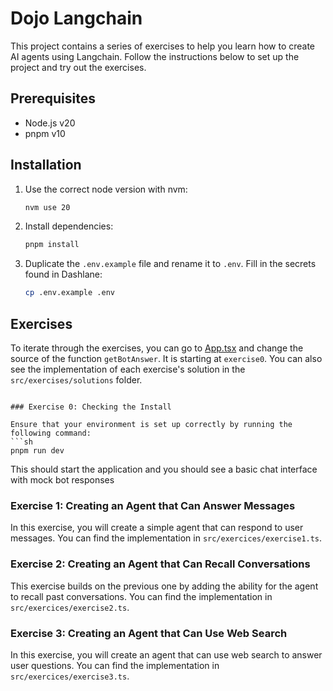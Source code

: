 # Dojo Langchain

This project contains a series of exercises to help you learn how to create AI agents using Langchain. Follow the instructions below to set up the project and try out the exercises.

## Prerequisites

- Node.js v20
- pnpm v10

## Installation

1. Use the correct node version with nvm:
   ```sh
   nvm use 20
   ```

2. Install dependencies:
   ```sh
   pnpm install
   ```

3. Duplicate the `.env.example` file and rename it to `.env`. Fill in the secrets found in Dashlane:
   ```sh
   cp .env.example .env
   ```

## Exercises

To iterate through the exercises, you can go to [App.tsx](src/App.tsx) and change the source of the function `getBotAnswer`. It is starting at `exercise0`. You can also see the implementation of each exercise's solution in the `src/exercises/solutions` folder.

```tsx

### Exercise 0: Checking the Install

Ensure that your environment is set up correctly by running the following command:
```sh
pnpm run dev
```
This should start the application and you should see a basic chat interface with mock bot responses

### Exercise 1: Creating an Agent that Can Answer Messages

In this exercise, you will create a simple agent that can respond to user messages. You can find the implementation in `src/exercices/exercise1.ts`.

### Exercise 2: Creating an Agent that Can Recall Conversations

This exercise builds on the previous one by adding the ability for the agent to recall past conversations. You can find the implementation in `src/exercices/exercise2.ts`.

### Exercise 3: Creating an Agent that Can Use Web Search

In this exercise, you will create an agent that can use web search to answer user questions. You can find the implementation in `src/exercices/exercise3.ts`.
